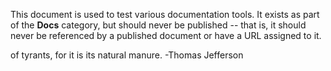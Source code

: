 This document is used to test various documentation tools.  It exists as part of the **Docs** category, but should never be published -- that is, it should never be referenced by a published document or have a URL assigned to it.

of tyrants, for it is its natural manure.  -Thomas Jefferson